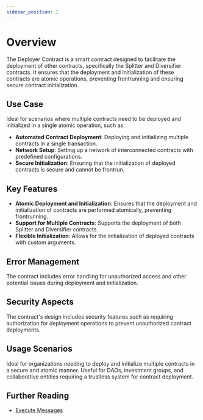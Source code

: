 ```yaml
---
sidebar_position: 1
---
```


# Overview

The Deployer Contract is a smart contract designed to facilitate the deployment of other contracts, specifically the Splitter and Diversifier contracts. It ensures that the deployment and initialization of these contracts are atomic operations, preventing frontrunning and ensuring secure contract initialization.

## Use Case

Ideal for scenarios where multiple contracts need to be deployed and initialized in a single atomic operation, such as:

- **Automated Contract Deployment**: Deploying and initializing multiple contracts in a single transaction.
- **Network Setup**: Setting up a network of interconnected contracts with predefined configurations.
- **Secure Initialization**: Ensuring that the initialization of deployed contracts is secure and cannot be frontrun.

## Key Features

- **Atomic Deployment and Initialization**: Ensures that the deployment and initialization of contracts are performed atomically, preventing frontrunning.
- **Support for Multiple Contracts**: Supports the deployment of both Splitter and Diversifier contracts.
- **Flexible Initialization**: Allows for the initialization of deployed contracts with custom arguments.

## Error Management

The contract includes error handling for unauthorized access and other potential issues during deployment and initialization.

## Security Aspects

The contract's design includes security features such as requiring authorization for deployment operations to prevent unauthorized contract deployments.

## Usage Scenarios

Ideal for organizations needing to deploy and initialize multiple contracts in a secure and atomic manner. Useful for DAOs, investment groups, and collaborative entities requiring a trustless system for contract deployment.

## Further Reading

- [Execute Messages](#execute-messages)
